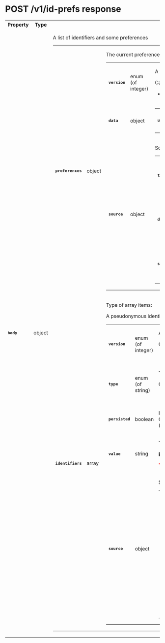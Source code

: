 # POST /v1/id-prefs response

<table>

<tr>
    <th> Property </th>
    <th> Type </th>
    <th> Description </th>
</tr>

<tr>
<td>
<pre><b>body</b></pre>
</td>
<td>
object
</td>
<td>

A list of identifiers and some preferences

<table>

<tr>
<td>
<pre><b>preferences</b></pre>
</td>
<td>
object
</td>
<td>

The current preferences of the user

<table>

<tr>
<td>
<pre><b>version</b></pre>
</td>
<td>
enum (of integer)
</td>
<td>

A version number. To be detailed.

Can only take **one of these values**:
* `0`
</td>
</tr>

<tr>
<td>
<pre><b>data</b></pre>
</td>
<td>
object
</td>
<td>

<table>

<tr>
<td>
<pre><b>use_browsing_for_personalization</b></pre>
</td>
<td>
boolean
</td>
<td>

`true` if the user accepted the usage of browsing history for ad personalization, `false` otherwise

</td>
</tr>

</table>

</td>
</tr>

<tr>
<td>
<pre><b>source</b></pre>
</td>
<td>
object
</td>
<td>

Source of data representing what contracting party created and signed the data

<table>

<tr>
<td>
<pre><b>timestamp</b></pre>
</td>
<td>
integer
</td>
<td>

Time when data was signed

**Example:** 

```json
1643297316
```

</td>
</tr>

<tr>
<td>
<pre><b>domain</b></pre>
</td>
<td>
string
</td>
<td>

The domain name of the entity that signed this data

**Examples:** 

```json
"a-domain-name.com"
```

```json
"another.domain.co.uk"
```

</td>
</tr>

<tr>
<td>
<pre><b>signature</b></pre>
</td>
<td>
string
</td>
<td>

The base64 representation of a data signature

**Example:** 

```json
"RYGHYsBUEwMgFgOJ9aUQl7ywl4xnqdmwWIgPbaIowbXbmZAFKLa7mcBJQuWh1wEskpu57SHn2mmCF6V5+cESgw=="
```

</td>
</tr>

</table>

</td>
</tr>

</table>

</td>
</tr>

<tr>
<td>
<pre><b>identifiers</b></pre>
</td>
<td>
array
</td>
<td>

Type of array items:

A pseudonymous identifier generated for a web user

<table>

<tr>
<td>
<pre><b>version</b></pre>
</td>
<td>
enum (of integer)
</td>
<td>

A version number. To be detailed.

Can only take **one of these values**:
* `0`
</td>
</tr>

<tr>
<td>
<pre><b>type</b></pre>
</td>
<td>
enum (of string)
</td>
<td>

The identifier type, identifier of type `paf_browser_id` is mandatory and is "pivot"

Can only take **one of these values**:
* `"paf_browser_id"`
</td>
</tr>

<tr>
<td>
<pre><b>persisted</b></pre>
</td>
<td>
boolean
</td>
<td>

If set to `false`, means the identifier has not yet been persisted as a cookie.<br>Otherwise, means this identifier is persisted as a PAF cookie<br>(default value = `true` meaning if the property is omitted the identifier *is* persisted)

</td>
</tr>

<tr>
<td>
<pre><b>value</b></pre>
</td>
<td>
string
</td>
<td>

The identifier value

**Example:** 

```json
"7435313e-caee-4889-8ad7-0acd0114ae3c"
```

</td>
</tr>

<tr>
<td>
<pre><b>source</b></pre>
</td>
<td>
object
</td>
<td>

Source of data representing what contracting party created and signed the data

<table>

<tr>
<td>
<pre><b>timestamp</b></pre>
</td>
<td>
integer
</td>
<td>

Time when data was signed

**Example:** 

```json
1643297316
```

</td>
</tr>

<tr>
<td>
<pre><b>domain</b></pre>
</td>
<td>
string
</td>
<td>

The domain name of the entity that signed this data

**Examples:** 

```json
"a-domain-name.com"
```

```json
"another.domain.co.uk"
```

</td>
</tr>

<tr>
<td>
<pre><b>signature</b></pre>
</td>
<td>
string
</td>
<td>

The base64 representation of a data signature

**Example:** 

```json
"RYGHYsBUEwMgFgOJ9aUQl7ywl4xnqdmwWIgPbaIowbXbmZAFKLa7mcBJQuWh1wEskpu57SHn2mmCF6V5+cESgw=="
```

</td>
</tr>

</table>

</td>
</tr>

</table>

</td>
</tr>

</table>

</td>
</tr>

</table>

